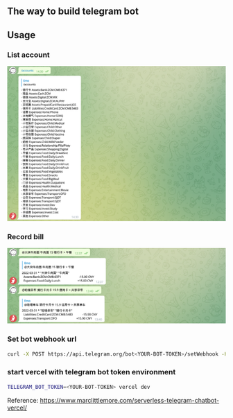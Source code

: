 ## The way to build telegram bot

## Usage

### List account

![account](images/accounts.png)

### Record bill

![bill](images/bill.png)

### Set bot webhook url

```bash
curl -X POST https://api.telegram.org/bot<YOUR-BOT-TOKEN>/setWebhook -H "Content-type: application/json" -d '{"url": "https://your-ngrok-subdomain.ngrok.io/api/webhook"}'
```

### start vercel with telegram bot token environment

```bash
TELEGRAM_BOT_TOKEN=<YOUR-BOT-TOKEN> vercel dev
```

Reference: <https://www.marclittlemore.com/serverless-telegram-chatbot-vercel/>

